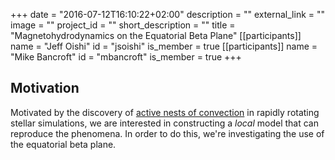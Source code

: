 +++
date = "2016-07-12T16:10:22+02:00"
description = ""
external_link = ""
image = ""
project_id = ""
short_description = ""
title = "Magnetohydrodynamics on the Equatorial Beta Plane"
[[participants]]
    name = "Jeff Oishi"
    id = "jsoishi"
    is_member = true
[[participants]]
    name = "Mike Bancroft"
    id = "mbancroft"
    is_member = true
+++

## Motivation

Motivated by the discovery of [active nests of convection](http://iopscience.iop.org/article/10.1086/592397/meta;jsessionid=5C141B62D2437E6E71FCB12C5CBAB662.ip-10-40-1-105) in rapidly rotating stellar simulations, we are interested in constructing a *local* model that can reproduce the phenomena. In order to do this, we're investigating the use of the equatorial beta plane.



